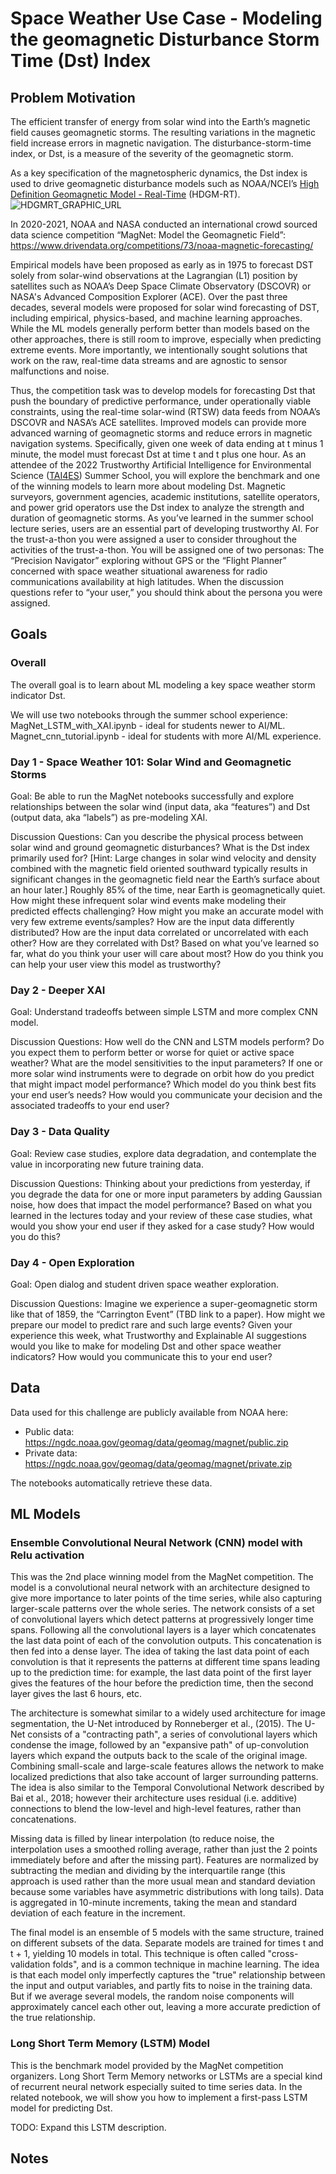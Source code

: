 # Space Weather Use Case - Modeling the geomagnetic Disturbance Storm Time (Dst) Index

## Problem Motivation
The efficient transfer of energy from solar wind into the Earth’s magnetic field causes geomagnetic storms. The resulting variations in the magnetic field increase errors in magnetic navigation. The disturbance-storm-time index, or Dst, is a measure of the severity of the geomagnetic storm.

As a key specification of the magnetospheric dynamics, the Dst index is used to drive geomagnetic disturbance models such as NOAA/NCEI’s [High Definition Geomagnetic Model - Real-Time](https://www.ngdc.noaa.gov/geomag/HDGM/hdgm_rt.html) (HDGM-RT).
![HDGMRT_GRAPHIC_URL](https://www.ngdc.noaa.gov/geomag/HDGM/images/HDGM-RT_2003_storm_720p.gif "HDGM-RT")
 
In 2020-2021, NOAA and NASA conducted an international crowd sourced data science competition “MagNet: Model the Geomagnetic Field”:
https://www.drivendata.org/competitions/73/noaa-magnetic-forecasting/

Empirical models have been proposed as early as in 1975 to forecast DST solely from solar-wind observations at the Lagrangian (L1) position by satellites such as NOAA’s Deep Space Climate Observatory (DSCOVR) or NASA's Advanced Composition Explorer (ACE). Over the past three decades, several models were proposed for solar wind forecasting of DST, including empirical, physics-based, and machine learning approaches. While the ML models generally perform better than models based on the other approaches, there is still room to improve, especially when predicting extreme events. More importantly, we intentionally sought solutions that work on the raw, real-time data streams and are agnostic to sensor malfunctions and noise.
 
Thus, the competition task was to develop models for forecasting Dst that push the boundary of predictive performance, under operationally viable constraints, using the real-time solar-wind (RTSW) data feeds from NOAA’s DSCOVR and NASA’s ACE satellites. Improved models can provide more advanced warning of geomagnetic storms and reduce errors in magnetic navigation systems. Specifically, given one week of data ending at t minus 1 minute, the model must forecast Dst at time t and t plus one hour. As an attendee of the 2022 Trustworthy Artificial Intelligence for Environmental Science ([TAI4ES](https://www2.cisl.ucar.edu/events/tai4es-2022-summer-school)) Summer School, you will explore the benchmark and one of the winning models to learn more about modeling Dst. Magnetic surveyors, government agencies, academic institutions, satellite operators, and power grid operators use the Dst index to analyze the strength and duration of geomagnetic storms. As you’ve learned in the summer school lecture series, users are an essential part of developing trustworthy AI. For the trust-a-thon you were assigned a user to consider throughout the activities of the trust-a-thon. You will be assigned one of two  personas:  The “Precision Navigator” exploring without GPS or the “Flight Planner” concerned with space weather situational awareness for radio communications availability at high latitudes. When the discussion questions refer to “your user,” you should think about the persona you were assigned.  
 

## Goals

### Overall

The overall goal is to learn about ML modeling a key space weather storm indicator Dst.

We will use two notebooks through the summer school experience:
MagNet_LSTM_with_XAI.ipynb - ideal for students newer to AI/ML.
Magnet_cnn_tutorial.ipynb - ideal for students with more AI/ML experience.


### Day 1 - Space Weather 101: Solar Wind and Geomagnetic Storms

Goal: Be able to run the MagNet notebooks successfully and explore relationships between the solar wind (input data, aka “features”) and Dst (output data, aka “labels”) as pre-modeling XAI.

Discussion Questions:
Can you describe the physical process between solar wind and ground geomagnetic disturbances? What is the Dst index primarily used for? 
[Hint: Large changes in solar wind velocity and density combined with the magnetic field oriented southward typically results in significant changes in the geomagnetic field near the Earth’s surface about an hour later.]
Roughly 85% of the time, near Earth is geomagnetically quiet. How might these infrequent solar wind events make modeling their predicted effects challenging? How might you make an accurate model with very few extreme events/samples?
How are the input data differently distributed? How are the input data correlated or uncorrelated with each other? How are they correlated with Dst? 
Based on what you’ve learned so far, what do you think your user will care about most? How do you think you can help your user view this model as trustworthy? 

### Day 2 - Deeper XAI

Goal: Understand tradeoffs between simple LSTM and more complex CNN model.

Discussion Questions:
How well do the CNN and LSTM models perform? Do you expect them to perform better or worse for quiet or active space weather?
 What are the model sensitivities to the input parameters?
If one or more solar wind instruments were to degrade on orbit how do you predict that might impact model performance? 
Which model do you think best fits your end user’s needs? How would you communicate your decision and the associated tradeoffs to your end user?

### Day 3 - Data Quality

Goal: Review case studies, explore data degradation, and contemplate the value in incorporating new future training data.

Discussion Questions:
Thinking about your predictions from yesterday, if you degrade the data for one or more input parameters by adding Gaussian noise, how does that impact the model performance?
Based on what you learned in the lectures today and your review of these case studies, what would you show your end user if they asked for a case study? How would you do this? 

### Day 4 - Open Exploration

Goal: Open dialog and student driven space weather exploration.

Discussion Questions:
Imagine we experience a super-geomagnetic storm like that of 1859, the “Carrington Event” (TBD link to a paper). How might we prepare our model to predict rare and such large events? 
Given your experience this week, what Trustworthy and Explainable AI suggestions would you like to make for modeling Dst and other space weather indicators? How would you communicate this to your end user? 

## Data
Data used for this challenge are publicly available from NOAA here:

* Public data: https://ngdc.noaa.gov/geomag/data/geomag/magnet/public.zip
* Private data: https://ngdc.noaa.gov/geomag/data/geomag/magnet/private.zip

The notebooks automatically retrieve these data.

## ML Models

### Ensemble Convolutional Neural Network (CNN)  model with Relu activation
This was the 2nd place winning model from the MagNet competition. The model is a convolutional neural network with an architecture designed to give more importance to later points of the time series, while also capturing larger-scale patterns over the whole series. The network consists of a set of convolutional layers which detect patterns at progressively longer time spans. Following all the convolutional layers is a layer which concatenates the last data point of each of the convolution outputs. This concatenation is then fed into a dense layer. The idea of taking the last data point of each convolution is that it represents the patterns  at different time spans leading up to the prediction time: for example, the last data point of the first layer gives the features of the hour before the prediction time, then the second layer gives the last 6 hours, etc.

The architecture is somewhat similar to a widely used architecture for image segmentation, the U-Net introduced by Ronneberger et al., (2015). The U-Net consists of a "contracting path", a series of convolutional layers which condense the image, followed by an "expansive path" of up-convolution layers which expand the outputs back to the scale of the original image. Combining small-scale and large-scale features allows the network to make localized predictions that also take account of larger surrounding patterns. The idea is also similar to the Temporal Convolutional Network described by Bai et al., 2018; however their architecture uses residual (i.e. additive) connections to blend the low-level and high-level features, rather than concatenations.

Missing data is filled by linear interpolation (to reduce noise, the interpolation uses a smoothed rolling average, rather than just the 2 points immediately before and after the missing part). Features are normalized by subtracting the median and dividing by the interquartile range (this approach is used rather than the more usual mean and standard deviation because some variables have asymmetric distributions with long tails). Data is aggregated in 10-minute increments, taking the mean and standard deviation of each feature in the increment.

The final model is an ensemble of 5 models with the same structure, trained on different subsets of the data. Separate models are trained for times t and t + 1, yielding 10 models in total. This technique is often called "cross-validation folds", and is a common technique in machine learning. The idea is that each model only imperfectly captures the "true" relationship between the input and output variables, and partly fits to noise in the training data. But if we average several models, the random noise components will approximately cancel each other out, leaving a more accurate prediction of the true relationship.

### Long Short Term Memory (LSTM) Model

This is the benchmark model provided by the MagNet competition organizers. Long Short Term Memory networks or LSTMs are a special kind of recurrent neural network especially suited to time series data. In the related notebook, we will show you how to implement a first-pass LSTM model for predicting Dst.

TODO: Expand this LSTM description.

## Notes


